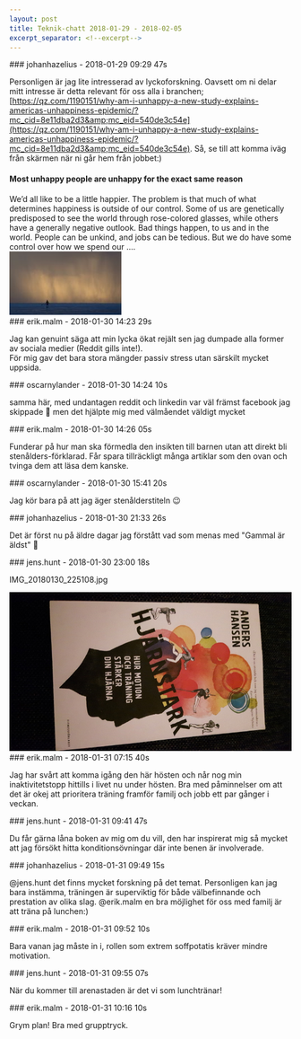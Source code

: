 ```yaml
---
layout: post
title: Teknik-chatt 2018-01-29 - 2018-02-05
excerpt_separator: <!--excerpt-->
---
```

<section class="message" markdown="1">
### johanhazelius - 2018-01-29 09:29 47s

Personligen är jag lite intresserad av lyckoforskning. Oavsett om ni delar mitt intresse är detta relevant för oss alla i branchen; [https://qz.com/1190151/why-am-i-unhappy-a-new-study-explains-americas-unhappiness-epidemic/?mc_cid=8e11dba2d3&amp;mc_eid=540de3c54e](https://qz.com/1190151/why-am-i-unhappy-a-new-study-explains-americas-unhappiness-epidemic/?mc_cid=8e11dba2d3&amp;mc_eid=540de3c54e). Så, se till att komma iväg från skärmen när ni går hem från jobbet:)

<div class="attachment"><h4>Most unhappy people are unhappy for the exact same reason</h4><div class="text">We&rsquo;d all like to be a little happier.
The problem is that much of what determines happiness is outside of our control. Some of us are genetically predisposed to see the world through rose-colored glasses, while others have a generally negative outlook. Bad things happen, to us and in the world. People can be unkind, and jobs can be tedious.
But we do have some control over how we spend our ....</div>
<a href="https://qz.com/1190151/why-am-i-unhappy-a-new-study-explains-americas-unhappiness-epidemic/?mc_cid=8e11dba2d3&mc_eid=540de3c54e"><div class="linkdiv"><img src="/assets/blogAssets/Most unhappy people are unhappy for the exact same reason" fallback="Most unhappy people are unhappy for the exact same reason"/></div></a></div>
    
</section>
<section class="message" markdown="1">
### erik.malm - 2018-01-30 14:23 29s

Jag kan genuint säga att min lycka ökat rejält sen jag dumpade alla former av sociala medier (Reddit gills inte!).   
För mig gav det bara stora mängder passiv stress utan särskilt mycket uppsida.
</section>
<section class="message" markdown="1">
### oscarnylander - 2018-01-30 14:24 10s

samma här, med undantagen reddit och linkedin
var väl främst facebook jag skippade 🐴
men det hjälpte mig med välmåendet väldigt mycket
</section>
<section class="message" markdown="1">
### erik.malm - 2018-01-30 14:26 05s

Funderar på hur man ska förmedla den insikten till barnen utan att direkt bli stenålders-förklarad. Får spara tillräckligt många artiklar som den ovan och tvinga dem att läsa dem kanske.
</section>
<section class="message" markdown="1">
### oscarnylander - 2018-01-30 15:41 20s

Jag kör bara på att jag äger stenålderstiteln 😉
</section>
<section class="message" markdown="1">
### johanhazelius - 2018-01-30 21:33 26s

Det är först nu på äldre dagar jag förstått vad som menas med "Gammal är äldst" 🙂
</section>
<section class="message" markdown="1">
### jens.hunt - 2018-01-30 23:00 18s

IMG_20180130_225108.jpg

<div class="imageblock">
<a href="/assets/blogAssets/F916C12BE-IMG_20180130_225108.jpg">
<img alt="IMG_20180130_225108.jpg" src="/assets/blogAssets/thumbnail-F916C12BE-IMG_20180130_225108.jpg"/>
</a></div>

     
</section>
<section class="message" markdown="1">
### erik.malm - 2018-01-31 07:15 40s

Jag har svårt att komma igång den här hösten och når nog min inaktivitetstopp hittills i livet nu under hösten. Bra med påminnelser om att det är okej att prioritera träning framför familj och jobb ett par gånger i veckan.
</section>
<section class="message" markdown="1">
### jens.hunt - 2018-01-31 09:41 47s

Du får gärna låna boken av mig om du vill, den har inspirerat mig så mycket att jag försökt hitta konditionsövningar där inte benen är involverade. 
</section>
<section class="message" markdown="1">
### johanhazelius - 2018-01-31 09:49 15s

@jens.hunt det finns mycket forskning på det temat. Personligen kan jag bara instämma, träningen är superviktig för både välbefinnande och prestation av olika slag. @erik.malm en bra möjlighet för oss med familj är att träna på lunchen:)
</section>
<section class="message" markdown="1">
### erik.malm - 2018-01-31 09:52 10s

Bara vanan jag måste in i, rollen som extrem soffpotatis kräver mindre motivation.
</section>
<section class="message" markdown="1">
### jens.hunt - 2018-01-31 09:55 07s

När du kommer till arenastaden är det vi som lunchtränar!
</section>
<section class="message" markdown="1">
### erik.malm - 2018-01-31 10:16 10s

Grym plan! Bra med grupptryck.

<!--excerpt-->
</section>